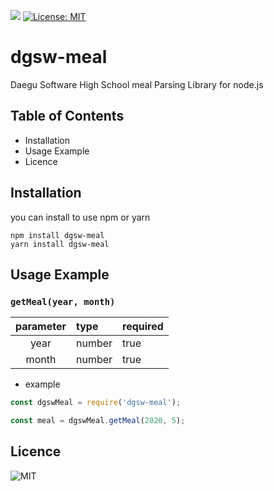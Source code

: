 ![](https://github.com/wlsdud2194/dgsw-meal/workflows/MainTest/badge.svg)
[![License: MIT](https://img.shields.io/badge/License-MIT-yellow.svg)](https://opensource.org/licenses/MIT)

# dgsw-meal
Daegu Software High School meal Parsing Library for node.js

## Table of Contents
- Installation
- Usage Example
- Licence 

## Installation
you can install to use npm or yarn
```
npm install dgsw-meal
yarn install dgsw-meal
```

## Usage Example

### `getMeal(year, month)`
| parameter | type   | required |
|:---------:|:------ | -------- |
| year      | number | true     |
| month     | number | true     |

- example
```js
const dgswMeal = require('dgsw-meal');

const meal = dgswMeal.getMeal(2020, 5);
```

## Licence
![MIT](https://github.com/wlsdud2194/dgsw-meal/blob/master/LICENSE)
